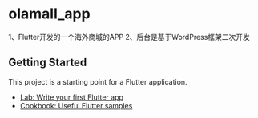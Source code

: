 # olamall_app

1、Flutter开发的一个海外商城的APP
2、后台是基于WordPress框架二次开发

## Getting Started

This project is a starting point for a Flutter application.
- [Lab: Write your first Flutter app](https://flutter.dev/docs/get-started/codelab)
- [Cookbook: Useful Flutter samples](https://flutter.dev/docs/cookbook)

